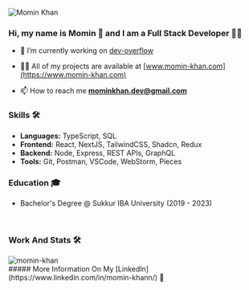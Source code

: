 
![Momin Khan](https://github.com/momin-khann/momin-khann/assets/68404645/c3e11cf7-c6aa-4fcb-ab41-9abc8fcb0b13)

### Hi, my name is Momin 👋 and I am a Full Stack Developer 🧑‍💻

- 🔭 I’m currently working on [dev-overflow](https://github.com/momin-khann/dev-overflow)

- 👨‍💻 All of my projects are available at [www.momin-khan.com](https://www.momin-khan.com)

- 📫 How to reach me **mominkhan.dev@gmail.com**


### Skills 🛠️
- **Languages:** TypeScript, SQL
- **Frontend:**  React, NextJS, TailwindCSS, Shadcn, Redux
- **Backend:**   Node, Express, REST APIs, GraphQL
- **Tools:**     Git, Postman, VSCode, WebStorm, Pieces

### Education 🎓
- Bachelor's Degree @ Sukkur IBA University (2019 - 2023)

<br/>

### Work And Stats 🛠️
<p><img align="left" src="https://github-readme-stats.vercel.app/api/top-langs?username=momin-khann&show_icons=true&locale=en&layout=compact" alt="momin-khan" /></p>

<br />
##### More Information On My [LinkedIn](https://www.linkedin.com/in/momin-khann/) 🚀


